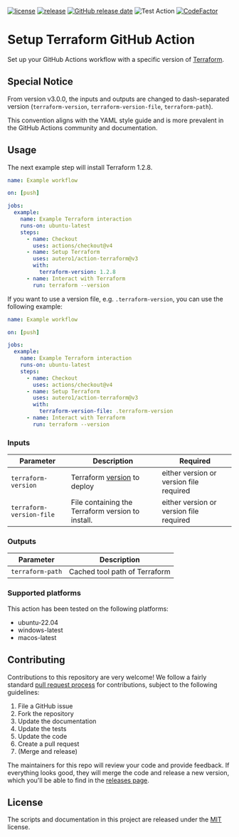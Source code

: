 [![license](https://img.shields.io/github/license/autero1/action-terraform)](https://github.com/autero1/action-terraform/blob/main/LICENSE)
[![release](https://img.shields.io/github/release/autero1/action-terraform)](https://github.com/autero1/action-terraform/releases/latest)
[![GitHub release date](https://img.shields.io/github/release-date/autero1/action-terraform.svg)](https://github.com/autero1/action-terraform/releases)
![Test Action](https://github.com/autero1/action-terraform/workflows/Test%20Action/badge.svg?branch=main&event=push)
[![CodeFactor](https://www.codefactor.io/repository/github/autero1/action-terraform/badge)](https://www.codefactor.io/repository/github/autero1/action-terraform)

# Setup Terraform GitHub Action

Set up your GitHub Actions workflow with a specific version of [Terraform](https://www.terraform.io/).

## Special Notice
From version v3.0.0, the inputs and outputs are changed to dash-separated version (`terraform-version`, `terraform-version-file`, `terraform-path`).

This convention aligns with the YAML style guide and is more prevalent in the GitHub Actions community and documentation.

## Usage

The next example step will install Terraform 1.2.8.

```yaml
name: Example workflow

on: [push]

jobs:
  example:
    name: Example Terraform interaction
    runs-on: ubuntu-latest
    steps:
      - name: Checkout
        uses: actions/checkout@v4
      - name: Setup Terraform
        uses: autero1/action-terraform@v3
        with:
          terraform-version: 1.2.8
      - name: Interact with Terraform
        run: terraform --version
```
If you want to use a version file, e.g. `.terraform-version`, you can use the following example:

```yaml
name: Example workflow

on: [push]

jobs:
  example:
    name: Example Terraform interaction
    runs-on: ubuntu-latest
    steps:
      - name: Checkout
        uses: actions/checkout@v4
      - name: Setup Terraform
        uses: autero1/action-terraform@v3
        with:
          terraform-version-file: .terraform-version
      - name: Interact with Terraform
        run: terraform --version
```

### Inputs

| Parameter                | Description | Required |
|--------------------------| ----------- | -------- |
| `terraform-version`      | Terraform [version](https://releases.hashicorp.com/terraform/) to deploy | either version or version file required |
| `terraform-version-file` | File containing the Terraform version to install. | either version or version file required |

### Outputs

| Parameter        | Description |
|------------------| ----------- |
| `terraform-path` | Cached tool path of Terraform |

### Supported platforms

This action has been tested on the following platforms:

* ubuntu-22.04
* windows-latest
* macos-latest


## Contributing

Contributions to this repository are very welcome! We follow a fairly standard [pull request process](
https://help.github.com/articles/about-pull-requests/) for contributions, subject to the following guidelines:

1. File a GitHub issue
1. Fork the repository
1. Update the documentation
1. Update the tests
1. Update the code
1. Create a pull request
1. (Merge and release)

The maintainers for this repo will review your code and provide feedback. If everything looks good, they will merge the
code and release a new version, which you'll be able to find in the [releases page](../../releases).

## License

The scripts and documentation in this project are released under the [MIT](./LICENSE) license.
